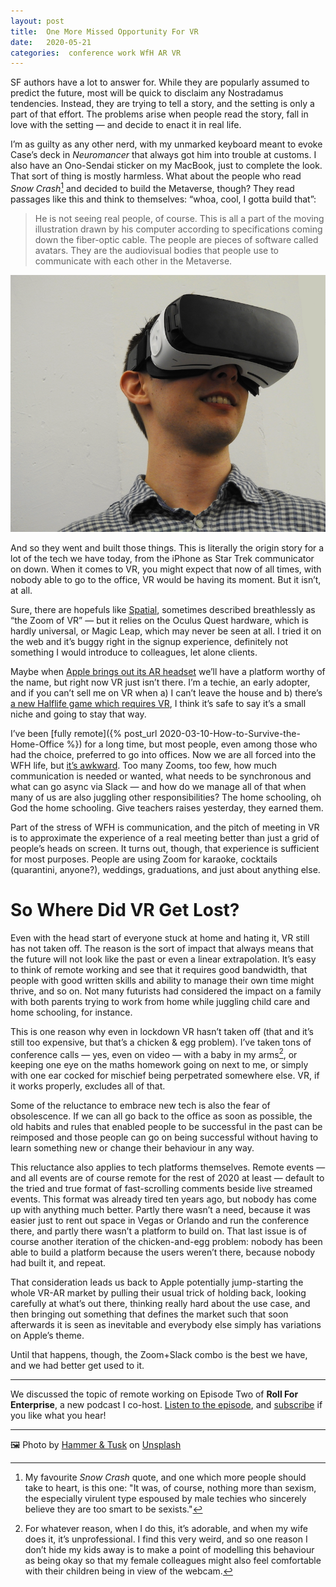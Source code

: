 ```yaml
---
layout: post
title:  One More Missed Opportunity For VR 
date:   2020-05-21 
categories:  conference work WfH AR VR 
---
```


SF authors have a lot to answer for. While they are popularly assumed to predict the future, most will be quick to disclaim any Nostradamus tendencies. Instead, they are trying to tell a story, and the setting is only a part of that effort. The problems arise when people read the story, fall in love with the setting — and decide to enact it in real life.

I’m as guilty as any other nerd, with my unmarked keyboard meant to evoke Case’s deck in *Neuromancer* that always got him into trouble at customs. I also have an Ono-Sendai sticker on my MacBook, just to complete the look. That sort of thing is mostly harmless. What about the people who read *Snow Crash*[^1] and decided to build the Metaverse, though? They read passages like this and think to themselves: “whoa, cool, I gotta build that”:

> He is not seeing real people, of course. This is all a part of the moving illustration drawn by his computer according to specifications coming down the fiber-optic cable. The people are pieces of software called avatars. They are the audiovisual bodies that people use to communicate with each other in the Metaverse.

![](/images/unknown_filename.265.png)

And so they went and built those things. This is literally the origin story for a lot of the tech we have today, from the iPhone as Star Trek communicator on down. When it comes to VR, you might expect that now of all times, with nobody able to go to the office, VR would be having its moment. But it isn’t, at all.

Sure, there are hopefuls like [Spatial](https://spatial.io), sometimes described breathlessly as “the Zoom of VR” — but it relies on the Oculus Quest hardware, which is hardly universal, or Magic Leap, which may never be seen at all. I tried it on the web and it’s buggy right in the signup experience, definitely not something I would introduce to colleagues, let alone clients.

Maybe when [Apple brings out its AR headset](https://9to5mac.com/2020/05/14/apple-nextr-ar-headset/) we’ll have a platform worthy of the name, but right now VR just isn’t there. I’m a techie, an early adopter, and if you can’t sell me on VR when a) I can’t leave the house and b) there’s [a new Halflife game which requires VR](https://kotaku.com/even-after-a-large-increase-due-to-half-life-alyx-les-1843224560), I think it’s safe to say it’s a small niche and going to stay that way.

I’ve been [fully remote]({% post_url 2020-03-10-How-to-Survive-the-Home-Office %}) for a long time, but most people, even among those who had the choice, preferred to go into offices. Now we are all forced into the WFH life, but [it’s awkward](). Too many Zooms, too few, how much communication is needed or wanted, what needs to be synchronous and what can go async via Slack — and how do we manage all of that when many of us are also juggling other responsibilities? The home schooling, oh God the home schooling. Give teachers raises yesterday, they earned them.

Part of the stress of WFH is communication, and the pitch of meeting in VR is to approximate the experience of a real meeting better than just a grid of people’s heads on screen. It turns out, though, that experience is sufficient for most purposes. People are using Zoom for karaoke, cocktails (quarantini, anyone?), weddings, graduations, and just about anything else.

# So Where Did VR Get Lost? 

Even with the head start of everyone stuck at home and hating it, VR still has not taken off. The reason is the sort of impact that always means that the future will not look like the past or even a linear extrapolation. It’s easy to think of remote working and see that it requires good bandwidth, that people with good written skills and ability to manage their own time might thrive, and so on. Not many futurists had considered the impact on a family with both parents trying to work from home while juggling child care and home schooling, for instance.

This is one reason why even in lockdown VR hasn’t taken off (that and it’s still too expensive, but that’s a chicken & egg problem). I’ve taken tons of conference calls — yes, even on video — with a baby in my arms[^2], or keeping one eye on the maths homework going on next to me, or simply with one ear cocked for mischief being perpetrated somewhere else. VR, if it works properly, excludes all of that.

Some of the reluctance to embrace new tech is also the fear of obsolescence. If we can all go back to the office as soon as possible, the old habits and rules that enabled people to be successful in the past can be reimposed and those people can go on being successful without having to learn something new or change their behaviour in any way.

This reluctance also applies to tech platforms themselves. Remote events — and all events are of course remote for the rest of 2020 at least — default to the tried and true format of fast-scrolling comments beside live streamed events. This format was already tired ten years ago, but nobody has come up with anything much better. Partly there wasn’t a need, because it was easier just to rent out space in Vegas or Orlando and run the conference there, and partly there wasn’t a platform to build on. That last issue is of course another iteration of the chicken-and-egg problem: nobody has been able to build a platform because the users weren’t there, because nobody had built it, and repeat.

That consideration leads us back to Apple potentially jump-starting the whole VR-AR market by pulling their usual trick of holding back, looking carefully at what’s out there, thinking really hard about the use case, and then bringing out something that defines the market such that soon afterwards it is seen as inevitable and everybody else simply has variations on Apple’s theme.

Until that happens, though, the Zoom+Slack combo is the best we have, and we had better get used to it.

***

We discussed the topic of remote working on Episode Two of **Roll For Enterprise**, a new podcast I co-host. [Listen to the episode](https://overcast.fm/+a3gEDDt2U), and [subscribe](https://overcast.fm/itunes1512437232/roll-for-enterprise) if you like what you hear!

***
🖼️ Photo by [Hammer & Tusk](http://goo.gl/photos/w5wa8j1zakxc5b3i9) on [Unsplash](https://www.unsplash.com)

[^1]: My favourite *Snow Crash* quote, and one which more people should take to heart, is this one: "It was, of course, nothing more than sexism, the especially virulent type espoused by male techies who sincerely believe they are too smart to be sexists."

[^2]: For whatever reason, when I do this, it’s adorable, and when my wife does it, it’s unprofessional. I find this very weird, and so one reason I don’t hide my kids away is to make a point of modelling this behaviour as being okay so that my female colleagues might also feel comfortable with their children being in view of the webcam.

